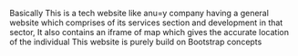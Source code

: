Basically This is a tech website like anu=y company having a general website which comprises of its services section and development in that sector,
It also contains an iframe of map which gives the accurate location of the individual
This website is purely build on Bootstrap concepts
